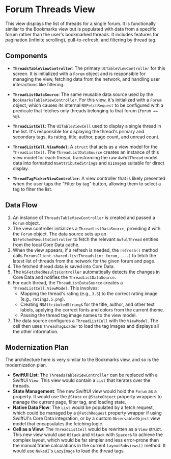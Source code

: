 # Forum Threads View

This view displays the list of threads for a single forum. It is functionally similar to the Bookmarks view but is populated with data from a specific forum rather than the user's bookmarked threads. It includes features for pagination (infinite scrolling), pull-to-refresh, and filtering by thread tag.

## Components

-   **`ThreadsTableViewController`**: The primary `UITableViewController` for this screen. It is initialized with a `Forum` object and is responsible for managing the view, fetching data from the network, and handling user interactions like filtering.

-   **`ThreadListDataSource`**: The same reusable data source used by the `BookmarksTableViewController`. For this view, it's initialized with a `Forum` object, which causes its internal `NSFetchRequest` to be configured with a predicate that fetches only threads belonging to that forum (`forum == %@`).

-   **`ThreadListCell`**: The `UITableViewCell` used to display a single thread in the list. It's responsible for displaying the thread's primary and secondary tags, its rating, title, author, page count, and unread count.

-   **`ThreadListCell.ViewModel`**: A `struct` that acts as a view model for the `ThreadListCell`. The `ThreadListDataSource` creates an instance of this view model for each thread, transforming the raw `AwfulThread` model data into formatted `NSAttributedString`s and `UIImage`s suitable for direct display.

-   **`ThreadTagPickerViewController`**: A view controller that is likely presented when the user taps the "Filter by tag" button, allowing them to select a tag to filter the list.

## Data Flow

1.  An instance of `ThreadsTableViewController` is created and passed a `Forum` object.
2.  The view controller initializes a `ThreadListDataSource`, providing it with the `Forum` object. The data source sets up an `NSFetchedResultsController` to fetch the relevant `AwfulThread` entities from the local Core Data cache.
3.  When the view appears, if a refresh is needed, the `refresh()` method calls `ForumsClient.shared.listThreads(in: forum, ...)` to fetch the latest list of threads from the network for the given forum and page.
4.  The fetched thread data is saved into Core Data.
5.  The `NSFetchedResultsController` automatically detects the changes in Core Data and notifies the `ThreadListDataSource`.
6.  For each thread, the `ThreadListDataSource` creates a `ThreadListCell.ViewModel`. This involves:
    -   Mapping the thread's rating (e.g., `3.5`) to the correct rating image (e.g., `rating3.5.png`).
    -   Creating `NSAttributedString`s for the title, author, and other text labels, applying the correct fonts and colors from the current theme.
    -   Passing the thread tag image names to the view model.
7.  The data source configures a `ThreadListCell` with the `ViewModel`. The cell then uses `ThreadTagLoader` to load the tag images and displays all the other information.

## Modernization Plan

The architecture here is very similar to the Bookmarks view, and so is the modernization plan.

-   **SwiftUI List**: The `ThreadsTableViewController` can be replaced with a SwiftUI `View`. This view would contain a `List` that iterates over the threads.
-   **State Management**: The new SwiftUI view would hold the `Forum` as a property. It would use the `@State` or `@StateObject` property wrappers to manage the current page, filter tag, and loading state.
-   **Native Data Flow**: The `List` would be populated by a fetch request, which could be managed by a `@FetchRequest` property wrapper if using SwiftUI's Core Data integration, or by a custom `ObservableObject` view model that encapsulates the fetching logic.
-   **Cell as a View**: The `ThreadListCell` would be rewritten as a `View` struct. This new view would use `HStack` and `VStack` with `Spacer`s to achieve the complex layout, which would be far simpler and less error-prone than the manual frame calculations in the current `layoutSubviews()` method. It would use `NukeUI`'s `LazyImage` to load the thread tags. 